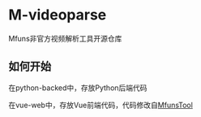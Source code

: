 # M-videoparse
Mfuns非官方视频解析工具开源仓库

## 如何开始
在python-backed中，存放Python后端代码

在vue-web中，存放Vue前端代码，代码修改自[MfunsTool](https://github.com/ChenDoXiu/MfunsTool "MfunsTool")